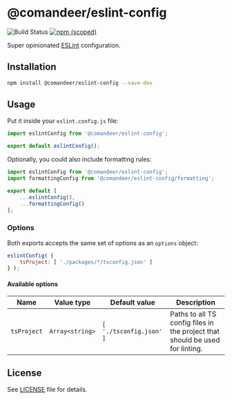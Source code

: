 # @comandeer/eslint-config

![Build Status](https://github.com/Comandeer/eslint-config/workflows/CI/badge.svg) [![npm (scoped)](https://img.shields.io/npm/v/@comandeer/eslint-config.svg)](https://npmjs.com/package/@comandeer/eslint-config)

Super opinionated [ESLint](https://eslint.org/) configuration.

## Installation

```bash
npm install @comandeer/eslint-config --save-dev
```

## Usage

Put it inside your `eslint.config.js` file:

```javascript
import eslintConfig from '@comandeer/eslint-config';

export default eslintConfig();
```

Optionally, you could also include formatting rules:

```javascript
import eslintConfig from '@comandeer/eslint-config';
import formattingConfig from '@comandeer/eslint-config/formatting';

export default [
	...eslintConfig(),
	...formattingConfig()
];
```

### Options

Both exports accepts the same set of options as an `options` object:

```javascript
eslintConfig( {
    tsProject: [ './packages/*/tsconfig.json' ]
} );
```

#### Available options

| Name        | Value type      | Default value           | Description                                                  |
| ----------- | --------------- | ----------------------- | ------------------------------------------------------------ |
| `tsProject` | `Array<string>` | `[ './tsconfig.json' ]` | Paths to all TS config files in the project that should be used for linting. |

## License

See [LICENSE](./LICENSE) file for details.
